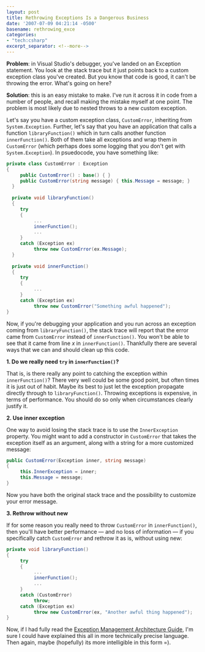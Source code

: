 ```yaml
---
layout: post
title: Rethrowing Exceptions Is a Dangerous Business
date: '2007-07-09 04:21:14 -0500'
basename: rethrowing_exce
categories:
- "tech:csharp"
excerpt_separator: <!--more-->
---
```


**Problem**: in Visual Studio's debugger, you've landed on an Exception
statement. You look at the stack trace but it just points back to a custom
exception class you've created. But you know that code is good, it can't be
throwing the error. What's going on here?

**Solution**: this is an easy mistake to make. I've run it across it in code
from a number of people, and recall making the mistake myself at one point. The
problem is most likely due to nested throws to a new custom exception.

<!--more-->

Let's say you have a custom exception class, `CustomError`, inheriting from
`System.Exception`. Further, let's say that you have an application that calls a
function `libraryFunction()` which in turn calls another function
`innerFunction()`. Both of them take all exceptions and wrap them in
`CustomError` (which perhaps does some logging that you don't get with
`System.Exception`). In psuedocode, you have something like:

```csharp
private class CustomError : Exception
{
     public CustomError() : base() { }
     public CustomError(string message) { this.Message = message; }
  }
  
  private void libraryFunction() 
  {
     try
     {
          ...
          innerFunction();
          ...
     }
     catch (Exception ex)
          throw new CustomError(ex.Message);
  } 
  
  private void innerFunction() 
  {
     try
     {
          ...
     }
     catch (Exception ex)
          throw new CustomError("Something awful happened");
}
```

Now, if you're debugging your application and you run across an exception coming
from `libraryFunction()`, the stack trace will report that the error came from
`CustomError` instead of `innerFunction()`. You won't be able to see that it
came from line _x_ in `innerFunction()`. Thankfully there are several ways that
we can and should clean up this code. 

**1. Do we really need `try` in `innerFunction()`?**

That is, is there really any point to catching the exception within
`innerFunction()`? There very well could be some good point, but often times it
is just out of habit. Maybe its best to just let the exception propagate
directly through to `libraryFunction()`. Throwing exceptions is expensive, in
terms of performance. You should do so only when circumstances clearly justify
it.

**2. Use inner exception**

One way to avoid losing the stack trace is to use the `InnerException` property.
You might want to add a constructor in `CustomError` that takes the exception
itself as an argument, along with a string for a more customized message:

```csharp
public CustomError(Exception inner, string message) 
{ 
     this.InnerException = inner;
     this.Message = message; 
}
```

Now you have both the original stack trace and the possibility to customize your
error message.

**3. Rethrow without new**

If for some reason you really need to throw `CustomError` in `innerFunction()`,
then you'll have better performance &#8212; and no loss of information &#8212;
if you specifically catch `CustomError` and rethrow it as is, without using new:

```csharp
private void libraryFunction() 
{
     try
     {
          ...
          innerFunction();
          ...
     }
     catch (CustomError)
          throw;
     catch (Exception ex)
          throw new CustomError(ex, "Another awful thing happened");
}
```

Now, if I had fully read the <a
href="http://msdn2.microsoft.com/en-us/library/ms954599.aspx">Exception
Management Architecture Guide</a>, I'm sure I could have explained this all in
more technically precise language. Then again, maybe (hopefully) its more
intelligible in this form =).  
